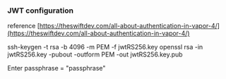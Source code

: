 

### JWT configuration 

reference [https://theswiftdev.com/all-about-authentication-in-vapor-4/](https://theswiftdev.com/all-about-authentication-in-vapor-4/)



ssh-keygen -t rsa -b 4096 -m PEM -f jwtRS256.key
openssl rsa -in jwtRS256.key -pubout -outform PEM -out jwtRS256.key.pub


Enter passphrase = "passphrase"




